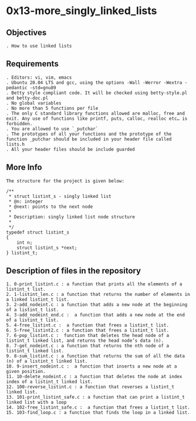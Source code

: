 # 0x13-more_singly_linked_lists

## Objectives

	. How to use linked lists

## Requirements

	. Editors: vi, vim, emacs
	. Ubuntu 20.04 LTS and gcc, using the options -Wall -Werror -Wextra -pedantic -std=gnu89
	. Betty style compliant code. It will be checked using betty-style.pl and betty-doc.pl
	. No global variables
	. No more than 5 functions per file
	. The only C standard library functions allowed are malloc, free and exit. Any use of functions like printf, puts, calloc, realloc etc… is forbidden.
	. You are allowed to use `_putchar`
	. The prototypes of all your functions and the prototype of the function _putchar should be included in your header file called lists.h
	. All your header files should be include guarded

## More Info
	
	The structure for the project is given below:

	/**
	 * struct listint_s - singly linked list
	 * @n: integer
	 * @next: points to the next node
	 *
	 * Description: singly linked list node structure
	 * 
	 */
	typedef struct listint_s
	{
    	int n;
    	struct listint_s *next;
	} listint_t;

## Description of files in the repository

	1. 0-print_listint.c : a function that prints all the elements of a listint_t list.
	2. 1-listint_len.c : a function that returns the number of elements in a linked listint_t list.
	3. 2-add_nodeint.c : a function that adds a new node at the beginning of a listint_t list.
	4. 3-add_nodeint_end.c :  a function that adds a new node at the end of a listint_t list.
	5. 4-free_listint.c :  a function that frees a listint_t list.
	6. 5-free_listint2.c : a function that frees a listint_t list.
	7. 6-pop_listint.c :  function that deletes the head node of a listint_t linked list, and returns the head node’s data (n).
	8. 7-get_nodeint.c : a function that returns the nth node of a listint_t linked list.
	9. 8-sum_listint.c : a function that returns the sum of all the data (n) of a listint_t linked list.
	10. 9-insert_nodeint.c :  a function that inserts a new node at a given position.
	11. 10-delete_nodeint.c : a function that deletes the node at index index of a listint_t linked list.
	12. 100-reverse_listint.c : a function that reverses a listint_t linked list.
	13. 101-print_listint_safe.c : a function that can print a listint_t linked list with a loop
	14. 102-free_listint_safe.c :  a function that frees a listint_t list.
	15. 103-find_loop.c : a function that finds the loop in a linked list.

